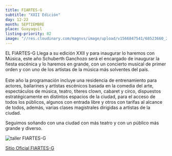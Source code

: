 ```yaml
---
title: FIARTES-G
subtitle: "XXII Edición"
day: 12-22
month: SEPTIEMBRE
place: Guayaquil
listing-priority: 82
image: "//res.cloudinary.com/magnvs/image/upload/v1566847541/68523660_2280287225417163_8690529774113652736_n_ndg5xz.jpg"
---
```


EL FIARTES-G Llega a su edición XXII y para inaugurar lo haremos con Música, este año Schuberth Ganchozo será el encargado de inaugurar la fiesta escénica y lo haremos en grande, con un concierto musical de primer orden y con uno de los artistas de la música más solventes del país. <br/> <br />Este año la programación incluye una residencia de entrenamiento para actores, bailarines y artistas escénicos basada en la comedia del arte, espectáculos de música, teatro, títeres clown, cabaret y circo, dispuestos estratégicamente en distintos espacios de la ciudad, para el acceso de todos los públicos, algunos con entrada libre y otros con tarifas al alcance de todos, además, varias clases magistrales dirigidas a artistas de la ciudad.

Seguimos soñando con una ciudad con más teatro y con un público más grande y diverso.

![taller FIARTES-G](//res.cloudinary.com/magnvs/image/upload/v1566848480/flayer_residencia_b823yh.jpg)  

<a class="button outline" href="//fiartes-g.com/" role="button"> Sitio Oficial FIARTES-G </a>
